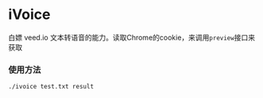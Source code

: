 # iVoice
白嫖 veed.io 文本转语音的能力。读取Chrome的cookie，来调用`preview`接口来获取

### 使用方法
```bash
./ivoice test.txt result
```